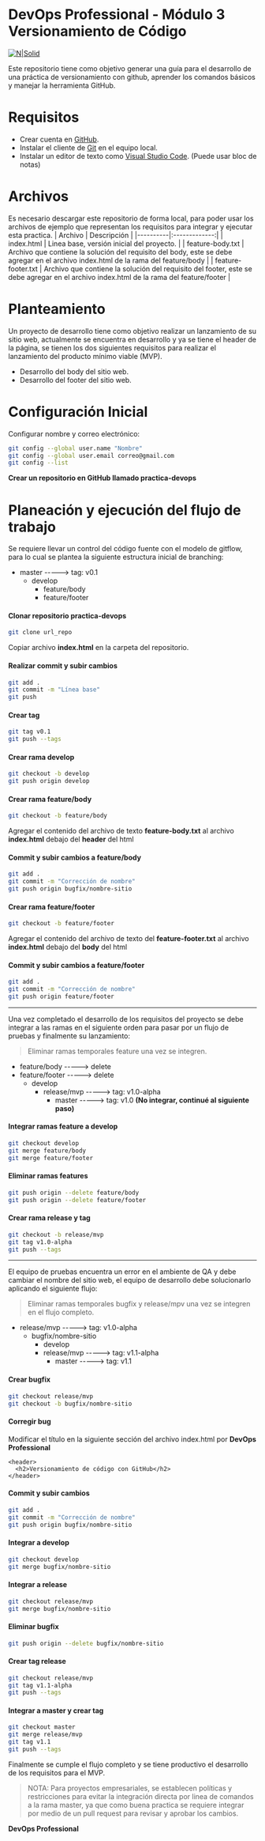 # DevOps Professional - Módulo 3 Versionamiento de Código

[![N|Solid](https://www.elempleo.com/sitios-empresariales/colombia/periferia-it-corp/img/logo-periferia-01.png)](https://periferiaitgroup.com/)

Este repositorio tiene como objetivo generar una guía para el desarrollo de una práctica de versionamiento con github, aprender los comandos básicos y manejar la herramienta GitHub.

# Requisitos

  - Crear cuenta en [GitHub].
  - Instalar el cliente de [Git] en el equipo local.
  - Instalar un editor de texto como [Visual Studio Code]. (Puede usar bloc de notas)

# Archivos
Es necesario descargar este repositorio de forma local, para poder usar los archivos de ejemplo que representan los requisitos para integrar y ejecutar esta practica.
| Archivo   |      Descripción      |
|----------|:-------------:|
| index.html |  Linea base, versión inicial del proyecto. |
| feature-body.txt |  Archivo que contiene la solución del requisito del body, este se debe agregar en el archivo index.html de la rama del feature/body   |
| feature-footer.txt | Archivo que contiene la solución del requisito del footer, este se debe agregar en el archivo index.html de la rama del feature/footer  |

# Planteamiento

Un proyecto de desarrollo tiene como objetivo realizar un lanzamiento de su sitio web, actualmente se encuentra en desarrollo y ya se tiene el header de la página, se tienen los dos siguientes requisitos para realizar el lanzamiento del producto mínimo viable (MVP).

  - Desarrollo del body del sitio web.
  - Desarrollo del footer del sitio web.

# Configuración Inicial

Configurar nombre y correo electrónico:

```sh
git config --global user.name "Nombre"
git config --global user.email correo@gmail.com
git config --list
```
**Crear un repositorio en GitHub llamado practica-devops**
# Planeación y ejecución del flujo de trabajo

Se requiere llevar un control del código fuente con el modelo de gitflow, para lo cual se plantea la siguiente estructura inicial de branching:

  - master -----> tag: v0.1
     - develop
        - feature/body
        - feature/footer

#### Clonar repositorio practica-devops
```sh
git clone url_repo
```
Copiar archivo **index.html** en la carpeta del repositorio.

#### Realizar commit y subir cambios
```sh
git add .
git commit -m "Línea base"
git push
```
#### Crear tag
```sh
git tag v0.1
git push --tags
```
#### Crear rama develop
```sh
git checkout -b develop
git push origin develop
```
#### Crear rama feature/body
```sh
git checkout -b feature/body
```
Agregar el contenido del archivo de texto **feature-body.txt** al archivo **index.html** debajo del **header** del html
#### Commit y subir cambios a feature/body
```sh
git add .
git commit -m "Corrección de nombre"
git push origin bugfix/nombre-sitio
```

#### Crear rama feature/footer
```sh
git checkout -b feature/footer
```
Agregar el contenido del archivo de texto del **feature-footer.txt** al archivo **index.html** debajo del **body** del html
#### Commit y subir cambios a feature/footer
```sh
git add .
git commit -m "Corrección de nombre"
git push origin feature/footer
```
------
Una vez completado el desarrollo de los requisitos del proyecto se debe integrar a las ramas en el siguiente orden para pasar por un flujo de pruebas y finalmente su lanzamiento:
> Eliminar ramas temporales feature una vez se integren.
  - feature/body -----> delete
  - feature/footer -----> delete
     - develop
        - release/mvp -----> tag: v1.0-alpha
            - master -----> tag: v1.0 **(No integrar, continué al siguiente paso)**
            
#### Integrar ramas feature a develop
```sh
git checkout develop
git merge feature/body
git merge feature/footer
```
#### Eliminar ramas features
```sh
git push origin --delete feature/body
git push origin --delete feature/footer
```
#### Crear rama release y tag
```sh
git checkout -b release/mvp
git tag v1.0-alpha
git push --tags
```
------
El equipo de pruebas encuentra un error en el ambiente de QA y debe cambiar el nombre del sitio web, el equipo de desarrollo debe solucionarlo aplicando el siguiente flujo:
> Eliminar ramas temporales bugfix y release/mpv una vez se integren en el flujo completo.
  - release/mvp -----> tag: v1.0-alpha
     - bugfix/nombre-sitio
        - develop
        - release/mvp -----> tag: v1.1-alpha
            - master -----> tag: v1.1
            
#### Crear bugfix
```sh
git checkout release/mvp
git checkout -b bugfix/nombre-sitio
```
#### Corregir bug
Modificar el título en la siguiente sección del archivo index.html por **DevOps Professional**
```
<header>
  <h2>Versionamiento de código con GitHub</h2>
</header>
```

#### Commit y subir cambios

```sh
git add .
git commit -m "Corrección de nombre"
git push origin bugfix/nombre-sitio
```

#### Integrar a develop
```sh
git checkout develop
git merge bugfix/nombre-sitio
```
#### Integrar a release
```sh
git checkout release/mvp
git merge bugfix/nombre-sitio
```
#### Eliminar bugfix
```sh
git push origin --delete bugfix/nombre-sitio
```
#### Crear tag release
```sh
git checkout release/mvp
git tag v1.1-alpha
git push --tags
```
#### Integrar a master y crear tag
```sh
git checkout master
git merge release/mvp
git tag v1.1
git push --tags
```

Finalmente se cumple el flujo completo y se tiene productivo el desarrollo de los requisitos para el MVP.

> NOTA: Para proyectos empresariales, se establecen políticas y restricciones para evitar la integración directa por linea de comandos a la rama master, ya que como buena practica se requiere integrar por medio de un pull request para revisar y aprobar los cambios.

**DevOps Professional**


   [visual studio code]: <https://code.visualstudio.com>
   [git]: <https://git-scm.com>
   [github]: <https://github.com>
